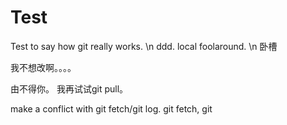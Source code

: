 # Test
Test to say how git really works.
\n
ddd. local foolaround.
\n
卧槽

我不想改啊。。。。

由不得你。 我再试试git pull。

make a conflict with git fetch/git log.
git fetch, git 

